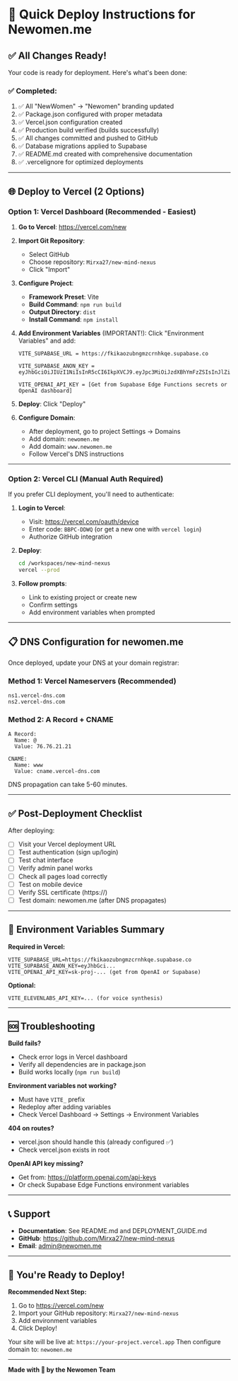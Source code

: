 # 🚀 Quick Deploy Instructions for Newomen.me

## ✅ All Changes Ready!

Your code is ready for deployment. Here's what's been done:

### ✅ Completed:
1. ✅ All "NewWomen" → "Newomen" branding updated
2. ✅ Package.json configured with proper metadata
3. ✅ Vercel.json configuration created
4. ✅ Production build verified (builds successfully)
5. ✅ All changes committed and pushed to GitHub
6. ✅ Database migrations applied to Supabase
7. ✅ README.md created with comprehensive documentation
8. ✅ .vercelignore for optimized deployments

---

## 🌐 Deploy to Vercel (2 Options)

### Option 1: Vercel Dashboard (Recommended - Easiest)

1. **Go to Vercel**: https://vercel.com/new
2. **Import Git Repository**:
   - Select GitHub
   - Choose repository: `Mirxa27/new-mind-nexus`
   - Click "Import"

3. **Configure Project**:
   - **Framework Preset**: Vite
   - **Build Command**: `npm run build`
   - **Output Directory**: `dist`
   - **Install Command**: `npm install`

4. **Add Environment Variables** (IMPORTANT!):
   Click "Environment Variables" and add:
   ```
   VITE_SUPABASE_URL = https://fkikaozubngmzcrnhkqe.supabase.co
   
   VITE_SUPABASE_ANON_KEY = eyJhbGciOiJIUzI1NiIsInR5cCI6IkpXVCJ9.eyJpc3MiOiJzdXBhYmFzZSIsInJlZiI6ImZraWthb3p1Ym5nbXpjcm5oa3FlIiwicm9sZSI6ImFub24iLCJpYXQiOjE3NTUwMTY3NzQsImV4cCI6MjA3MDU5Mjc3NH0.P8n6Z8uPkuJDqVLHGNvkWZcnsm6m0SJvwPAL4ooCJEU
   
   VITE_OPENAI_API_KEY = [Get from Supabase Edge Functions secrets or OpenAI dashboard]
   ```

5. **Deploy**: Click "Deploy"

6. **Configure Domain**:
   - After deployment, go to project Settings → Domains
   - Add domain: `newomen.me`
   - Add domain: `www.newomen.me`
   - Follow Vercel's DNS instructions

---

### Option 2: Vercel CLI (Manual Auth Required)

If you prefer CLI deployment, you'll need to authenticate:

1. **Login to Vercel**:
   - Visit: https://vercel.com/oauth/device
   - Enter code: `BBPC-DDWQ` (or get a new one with `vercel login`)
   - Authorize GitHub integration

2. **Deploy**:
   ```bash
   cd /workspaces/new-mind-nexus
   vercel --prod
   ```

3. **Follow prompts**:
   - Link to existing project or create new
   - Confirm settings
   - Add environment variables when prompted

---

## 📋 DNS Configuration for newomen.me

Once deployed, update your DNS at your domain registrar:

### Method 1: Vercel Nameservers (Recommended)
```
ns1.vercel-dns.com
ns2.vercel-dns.com
```

### Method 2: A Record + CNAME
```
A Record:
  Name: @
  Value: 76.76.21.21

CNAME:
  Name: www
  Value: cname.vercel-dns.com
```

DNS propagation can take 5-60 minutes.

---

## ✅ Post-Deployment Checklist

After deploying:

- [ ] Visit your Vercel deployment URL
- [ ] Test authentication (sign up/login)
- [ ] Test chat interface
- [ ] Verify admin panel works
- [ ] Check all pages load correctly
- [ ] Test on mobile device
- [ ] Verify SSL certificate (https://)
- [ ] Test domain: newomen.me (after DNS propagates)

---

## 🔑 Environment Variables Summary

**Required in Vercel:**
```env
VITE_SUPABASE_URL=https://fkikaozubngmzcrnhkqe.supabase.co
VITE_SUPABASE_ANON_KEY=eyJhbGci...
VITE_OPENAI_API_KEY=sk-proj-... (get from OpenAI or Supabase)
```

**Optional:**
```env
VITE_ELEVENLABS_API_KEY=... (for voice synthesis)
```

---

## 🆘 Troubleshooting

**Build fails?**
- Check error logs in Vercel dashboard
- Verify all dependencies are in package.json
- Build works locally (`npm run build`)

**Environment variables not working?**
- Must have `VITE_` prefix
- Redeploy after adding variables
- Check Vercel Dashboard → Settings → Environment Variables

**404 on routes?**
- vercel.json should handle this (already configured ✅)
- Check vercel.json exists in root

**OpenAI API key missing?**
- Get from: https://platform.openai.com/api-keys
- Or check Supabase Edge Functions environment variables

---

## 📞 Support

- **Documentation**: See README.md and DEPLOYMENT_GUIDE.md
- **GitHub**: https://github.com/Mirxa27/new-mind-nexus
- **Email**: admin@newomen.me

---

## 🎉 You're Ready to Deploy!

**Recommended Next Step:**
1. Go to https://vercel.com/new
2. Import your GitHub repository: `Mirxa27/new-mind-nexus`
3. Add environment variables
4. Click Deploy!

Your site will be live at: `https://your-project.vercel.app`
Then configure domain to: `newomen.me`

---

**Made with 💜 by the Newomen Team**